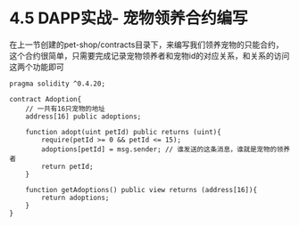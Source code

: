 # 4.5 DAPP实战-  宠物领养合约编写

在上一节创建的pet-shop/contracts目录下，来编写我们领养宠物的只能合约，这个合约很简单，只需要完成记录宠物领养者和宠物id的对应关系，和关系的访问这两个功能即可

```solidity
pragma solidity ^0.4.20;

contract Adoption{
    // 一共有16只宠物的地址
    address[16] public adoptions;

    function adopt(uint petId) public returns (uint){
        require(petId >= 0 && petId <= 15);
        adoptions[petId] = msg.sender; // 谁发送的这条消息，谁就是宠物的领养者
        return petId;
    }

    function getAdoptions() public view returns (address[16]){
        return adoptions;
    }
}

```